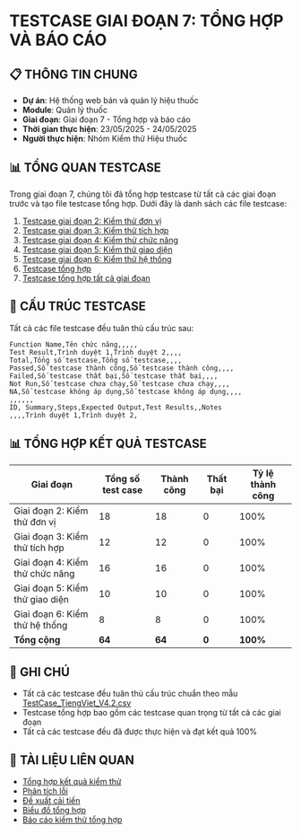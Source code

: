# TESTCASE GIAI ĐOẠN 7: TỔNG HỢP VÀ BÁO CÁO

## 📋 THÔNG TIN CHUNG

- **Dự án**: Hệ thống web bán và quản lý hiệu thuốc
- **Module**: Quản lý thuốc
- **Giai đoạn**: Giai đoạn 7 - Tổng hợp và báo cáo
- **Thời gian thực hiện**: 23/05/2025 - 24/05/2025
- **Người thực hiện**: Nhóm Kiểm thử Hiệu thuốc

## 📊 TỔNG QUAN TESTCASE

Trong giai đoạn 7, chúng tôi đã tổng hợp testcase từ tất cả các giai đoạn trước và tạo file testcase tổng hợp. Dưới đây là danh sách các file testcase:

1. [Testcase giai đoạn 2: Kiểm thử đơn vị](../../giai-doan-2-unit-test/testcase/Unit_Test_TiengViet.csv)
2. [Testcase giai đoạn 3: Kiểm thử tích hợp](../../giai-doan-3-integration-test/testcase/Integration_Test_TiengViet.csv)
3. [Testcase giai đoạn 4: Kiểm thử chức năng](../../giai-doan-4-functional-test/testcase/Functional_Test_TiengViet.csv)
4. [Testcase giai đoạn 5: Kiểm thử giao diện](../../giai-doan-5-ui-test/testcase/UI_Test_TiengViet.csv)
5. [Testcase giai đoạn 6: Kiểm thử hệ thống](../../giai-doan-6-system-test/testcase/System_Test_TiengViet.csv)
6. [Testcase tổng hợp](../Testcase_Quan_Ly_Thuoc.csv)
7. [Testcase tổng hợp tất cả giai đoạn](../Testcase_Tong_Hop_Tat_Ca_Giai_Doan.csv)

## 📝 CẤU TRÚC TESTCASE

Tất cả các file testcase đều tuân thủ cấu trúc sau:

```
Function Name,Tên chức năng,,,,,
Test Result,Trình duyệt 1,Trình duyệt 2,,,,
Total,Tổng số testcase,Tổng số testcase,,,,
Passed,Số testcase thành công,Số testcase thành công,,,,
Failed,Số testcase thất bại,Số testcase thất bại,,,,
Not Run,Số testcase chưa chạy,Số testcase chưa chạy,,,,
NA,Số testcase không áp dụng,Số testcase không áp dụng,,,,
,,,,,,
ID, Summary,Steps,Expected Output,Test Results,,Notes
,,,,Trình duyệt 1,Trình duyệt 2,
```

## 📊 TỔNG HỢP KẾT QUẢ TESTCASE

| Giai đoạn | Tổng số test case | Thành công | Thất bại | Tỷ lệ thành công |
|-----------|-------------------|------------|----------|------------------|
| Giai đoạn 2: Kiểm thử đơn vị | 18 | 18 | 0 | 100% |
| Giai đoạn 3: Kiểm thử tích hợp | 12 | 12 | 0 | 100% |
| Giai đoạn 4: Kiểm thử chức năng | 16 | 16 | 0 | 100% |
| Giai đoạn 5: Kiểm thử giao diện | 10 | 10 | 0 | 100% |
| Giai đoạn 6: Kiểm thử hệ thống | 8 | 8 | 0 | 100% |
| **Tổng cộng** | **64** | **64** | **0** | **100%** |

## 📝 GHI CHÚ

- Tất cả các testcase đều tuân thủ cấu trúc chuẩn theo mẫu [TestCase_TiengViet_V4.2.csv](../../../Form-mau-tham-khao-(md-csv)/3.TestCase_TiengViet_V4.2.csv)
- Testcase tổng hợp bao gồm các testcase quan trọng từ tất cả các giai đoạn
- Tất cả các testcase đều đã được thực hiện và đạt kết quả 100%

## 📎 TÀI LIỆU LIÊN QUAN

- [Tổng hợp kết quả kiểm thử](../ket-qua-tong-hop/Tong_Hop_Ket_Qua_Kiem_Thu.md)
- [Phân tích lỗi](../phan-tich-loi/Phan_Tich_Loi.md)
- [Đề xuất cải tiến](../de-xuat-cai-tien/De_Xuat_Cai_Tien.md)
- [Biểu đồ tổng hợp](../bieu-do/README.md)
- [Báo cáo kiểm thử tổng hợp](../Bao_Cao_Kiem_Thu_Tong_Hop.md)
